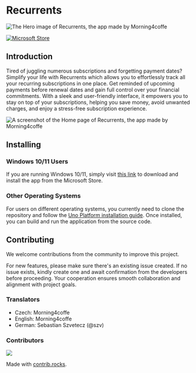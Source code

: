 # Recurrents

![The Hero image of Recurrents, the app made by Morning4coffe](https://github.com/morning4coffe-dev/recurrents/blob/0f9c31020bad191e93025adec73f947c13ba6e9b/Assets/hero-large.png)

[![Microsoft Store](https://img.shields.io/static/v1?label=Microsoft%20Store&message=Download&color=1C8522&logo=microsoft)](https://www.microsoft.com/store/apps/9N5MJT8G06KC)

## Introduction

Tired of juggling numerous subscriptions and forgetting payment dates? Simplify your life with Recurrents which allows you to effortlessly track all your recurring subscriptions in one place. Get reminded of upcoming payments before renewal dates and gain full control over your financial commitments. With a sleek and user-friendly interface, it empowers you to stay on top of your subscriptions, helping you save money, avoid unwanted charges, and enjoy a stress-free subscription experience.

![A screenshot of the Home page of Recurrents, the app made by Morning4coffe](https://github.com/morning4coffe-dev/recurrents/blob/0f9c31020bad191e93025adec73f947c13ba6e9b/Assets/Screenshots/01-home.png)

## Installing

### Windows 10/11 Users
If you are running Windows 10/11, simply visit [this link](https://www.microsoft.com/store/productId/9N5MJT8G06KC) to download and install the app from the Microsoft Store.

### Other Operating Systems
For users on different operating systems, you currently need to clone the repository and follow the [Uno Platform installation guide](https://platform.uno/docs/articles/get-started.html). Once installed, you can build and run the application from the source code.

## Contributing

We welcome contributions from the community to improve this project.

For new features, please make sure there's an existing issue created. If no issue exists, kindly create one and await confirmation from the developers before proceeding. Your cooperation ensures smooth collaboration and alignment with project goals. 

### Translators

- Czech: Morning4coffe
- English: Morning4coffe
- German: Sebastian Szvetecz (@szv)

### Contributors

<a href="https://github.com/morning4coffe-dev/recurrents/graphs/contributors">
  <img src="https://contrib.rocks/image?repo=morning4coffe-dev/recurrents" />
</a>

Made with [contrib.rocks](https://contrib.rocks).
